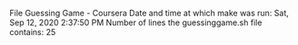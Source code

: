 File Guessing Game - Coursera
Date and time at which make was run:
Sat, Sep 12, 2020  2:37:50 PM
Number of lines the guessinggame.sh file contains:
25
